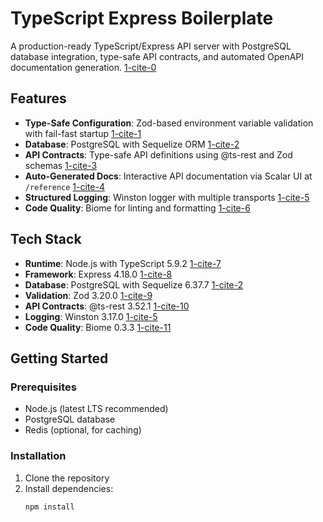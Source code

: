 # TypeScript Express Boilerplate  
  
A production-ready TypeScript/Express API server with PostgreSQL database integration, type-safe API contracts, and automated OpenAPI documentation generation. [1-cite-0](#1-cite-0)   
  
## Features  
  
- **Type-Safe Configuration**: Zod-based environment variable validation with fail-fast startup [1-cite-1](#1-cite-1)   
- **Database**: PostgreSQL with Sequelize ORM [1-cite-2](#1-cite-2)   
- **API Contracts**: Type-safe API definitions using @ts-rest and Zod schemas [1-cite-3](#1-cite-3)   
- **Auto-Generated Docs**: Interactive API documentation via Scalar UI at `/reference` [1-cite-4](#1-cite-4)   
- **Structured Logging**: Winston logger with multiple transports [1-cite-5](#1-cite-5)   
- **Code Quality**: Biome for linting and formatting [1-cite-6](#1-cite-6)   
  
## Tech Stack  
  
- **Runtime**: Node.js with TypeScript 5.9.2 [1-cite-7](#1-cite-7)   
- **Framework**: Express 4.18.0 [1-cite-8](#1-cite-8)   
- **Database**: PostgreSQL with Sequelize 6.37.7 [1-cite-2](#1-cite-2)   
- **Validation**: Zod 3.20.0 [1-cite-9](#1-cite-9)   
- **API Contracts**: @ts-rest 3.52.1 [1-cite-10](#1-cite-10)   
- **Logging**: Winston 3.17.0 [1-cite-5](#1-cite-5)   
- **Code Quality**: Biome 0.3.3 [1-cite-11](#1-cite-11)   
  
## Getting Started  
  
### Prerequisites  
  
- Node.js (latest LTS recommended)  
- PostgreSQL database  
- Redis (optional, for caching)  
  
### Installation  
  
1. Clone the repository  
2. Install dependencies:  
   ```bash  
   npm install
